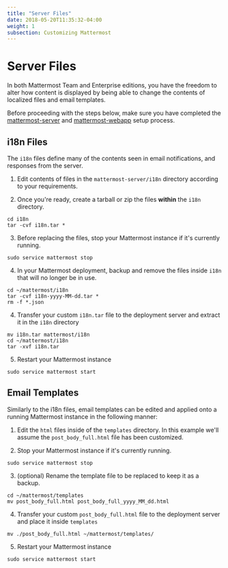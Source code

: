 ```yaml
---
title: "Server Files"
date: 2018-05-20T11:35:32-04:00
weight: 1
subsection: Customizing Mattermost
---
```


# Server Files
In both Mattermost Team and Enterprise editions, you have the freedom to alter how content is displayed by being able to change the contents of localized files and email templates.

Before proceeding with the steps below, make sure you have completed the [mattermost-server](/contribute/server/developer-setup/) and [mattermost-webapp](/contribute/webapp/developer-setup/) setup process.
## i18n Files
The `i18n` files define many of the contents seen in email notifications, and responses from the server.

1. Edit contents of files in the `mattermost-server/i18n` directory according to your requirements.

2. Once you're ready, create a tarball or zip the files __within__ the `i18n` directory.  
```
cd i18n
tar -cvf i18n.tar *
```
3. Before replacing the files, stop your Mattermost instance if it's currently running.  
```
sudo service mattermost stop
```

4. In your Mattermost deployment, backup and remove the files inside `i18n` that will no longer be in use.
```
cd ~/mattermost/i18n
tar -cvf i18n-yyyy-MM-dd.tar *
rm -f *.json
```

4. Transfer your custom `i18n.tar` file to the deployment server and extract it in the `i18n` directory  
```
mv i18n.tar mattermost/i18n
cd ~/mattermost/i18n
tar -xvf i18n.tar
```

5. Restart your Mattermost instance   
```
sudo service mattermost start
```

## Email Templates
Similarly to the i18n files, email templates can be edited and applied onto a running Mattermost instance in the following manner:

1. Edit the `html` files inside of the `templates` directory. In this example we'll assume the `post_body_full.html` file has been customized.

2. Stop your Mattermost instance if it's currently running.  
```
sudo service mattermost stop
```

3. (optional) Rename the template file to be replaced to keep it as a backup.  
```
cd ~/mattermost/templates
mv post_body_full.html post_body_full_yyyy_MM_dd.html
```
4. Transfer your custom `post_body_full.html` file to the deployment server and place it inside `templates`  
```
mv ./post_body_full.html ~/mattermost/templates/
```

5. Restart your Mattermost instance   
```
sudo service mattermost start
```